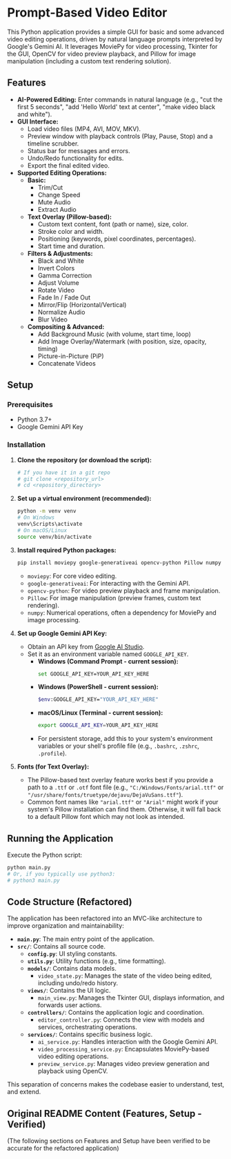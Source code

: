 # Prompt-Based Video Editor

This Python application provides a simple GUI for basic and some advanced video editing operations, driven by natural language prompts interpreted by Google's Gemini AI. It leverages MoviePy for video processing, Tkinter for the GUI, OpenCV for video preview playback, and Pillow for image manipulation (including a custom text rendering solution).

## Features

*   **AI-Powered Editing:** Enter commands in natural language (e.g., "cut the first 5 seconds", "add 'Hello World' text at center", "make video black and white").
*   **GUI Interface:**
    *   Load video files (MP4, AVI, MOV, MKV).
    *   Preview window with playback controls (Play, Pause, Stop) and a timeline scrubber.
    *   Status bar for messages and errors.
    *   Undo/Redo functionality for edits.
    *   Export the final edited video.
*   **Supported Editing Operations:**
    *   **Basic:**
        *   Trim/Cut
        *   Change Speed
        *   Mute Audio
        *   Extract Audio
    *   **Text Overlay (Pillow-based):**
        *   Custom text content, font (path or name), size, color.
        *   Stroke color and width.
        *   Positioning (keywords, pixel coordinates, percentages).
        *   Start time and duration.
    *   **Filters & Adjustments:**
        *   Black and White
        *   Invert Colors
        *   Gamma Correction
        *   Adjust Volume
        *   Rotate Video
        *   Fade In / Fade Out
        *   Mirror/Flip (Horizontal/Vertical)
        *   Normalize Audio
        *   Blur Video
    *   **Compositing & Advanced:**
        *   Add Background Music (with volume, start time, loop)
        *   Add Image Overlay/Watermark (with position, size, opacity, timing)
        *   Picture-in-Picture (PiP)
        *   Concatenate Videos

## Setup

### Prerequisites

*   Python 3.7+
*   Google Gemini API Key

### Installation

1.  **Clone the repository (or download the script):**
    ```bash
    # If you have it in a git repo
    # git clone <repository_url>
    # cd <repository_directory>
    ```

2.  **Set up a virtual environment (recommended):**
    ```bash
    python -m venv venv
    # On Windows
    venv\Scripts\activate
    # On macOS/Linux
    source venv/bin/activate
    ```

3.  **Install required Python packages:**
    ```bash
    pip install moviepy google-generativeai opencv-python Pillow numpy
    ```
    *   `moviepy`: For core video editing.
    *   `google-generativeai`: For interacting with the Gemini API.
    *   `opencv-python`: For video preview playback and frame manipulation.
    *   `Pillow`: For image manipulation (preview frames, custom text rendering).
    *   `numpy`: Numerical operations, often a dependency for MoviePy and image processing.

4.  **Set up Google Gemini API Key:**
    *   Obtain an API key from [Google AI Studio](https://aistudio.google.com/app/apikey).
    *   Set it as an environment variable named `GOOGLE_API_KEY`.
        *   **Windows (Command Prompt - current session):**
            ```bash
            set GOOGLE_API_KEY=YOUR_API_KEY_HERE
            ```
        *   **Windows (PowerShell - current session):**
            ```bash
            $env:GOOGLE_API_KEY="YOUR_API_KEY_HERE"
            ```
        *   **macOS/Linux (Terminal - current session):**
            ```bash
            export GOOGLE_API_KEY=YOUR_API_KEY_HERE
            ```
        *   For persistent storage, add this to your system's environment variables or your shell's profile file (e.g., `.bashrc`, `.zshrc`, `.profile`).

5.  **Fonts (for Text Overlay):**
    *   The Pillow-based text overlay feature works best if you provide a path to a `.ttf` or `.otf` font file (e.g., `"C:/Windows/Fonts/arial.ttf"` or `"/usr/share/fonts/truetype/dejavu/DejaVuSans.ttf"`).
    *   Common font names like `"arial.ttf"` or `"Arial"` might work if your system's Pillow installation can find them. Otherwise, it will fall back to a default Pillow font which may not look as intended.

## Running the Application

Execute the Python script:
```bash
python main.py
# Or, if you typically use python3:
# python3 main.py
```

## Code Structure (Refactored)

The application has been refactored into an MVC-like architecture to improve organization and maintainability:

*   **`main.py`**: The main entry point of the application.
*   **`src/`**: Contains all source code.
    *   **`config.py`**: UI styling constants.
    *   **`utils.py`**: Utility functions (e.g., time formatting).
    *   **`models/`**: Contains data models.
        *   `video_state.py`: Manages the state of the video being edited, including undo/redo history.
    *   **`views/`**: Contains the UI logic.
        *   `main_view.py`: Manages the Tkinter GUI, displays information, and forwards user actions.
    *   **`controllers/`**: Contains the application logic and coordination.
        *   `editor_controller.py`: Connects the view with models and services, orchestrating operations.
    *   **`services/`**: Contains specific business logic.
        *   `ai_service.py`: Handles interaction with the Google Gemini API.
        *   `video_processing_service.py`: Encapsulates MoviePy-based video editing operations.
        *   `preview_service.py`: Manages video preview generation and playback using OpenCV.

This separation of concerns makes the codebase easier to understand, test, and extend.

## Original README Content (Features, Setup - Verified)

(The following sections on Features and Setup have been verified to be accurate for the refactored application)
